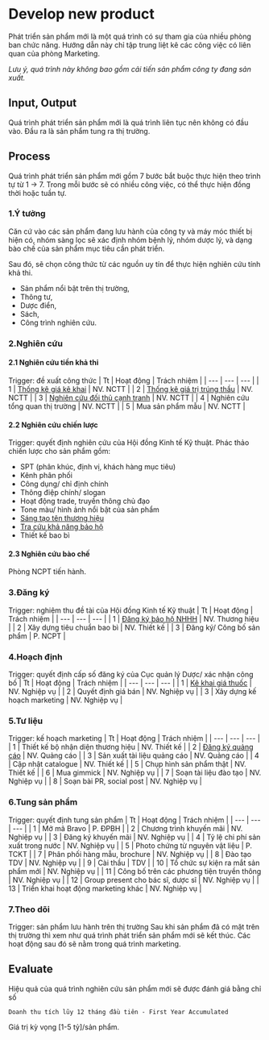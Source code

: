 # Develop new product
Phát triển sản phẩm mới là một quá trình có sự tham gia của nhiều phòng ban chức năng. Hướng dẫn này chỉ tập trung liệt kê các công việc có liên quan của phòng Marketing.

*Lưu ý, quá trình này không bao gồm cải tiến sản phẩm công ty đang sản xuất.*

## Input, Output
Quá trình phát triển sản phẩm mới là quá trình liên tục nên không có đầu vào. Đầu ra là sản phẩm tung ra thị trường.

## Process
Quá trình phát triển sản phẩm mới gồm 7 bước bắt buộc thực hiện theo trình tự từ 1 -> 7. Trong mỗi bước sẽ có nhiều công việc, có thể thực hiện đồng thời hoặc tuần tự.
### 1.Ý tưởng
Căn cứ vào các sản phẩm đang lưu hành của công ty và máy móc thiết bị hiện có, nhóm sàng lọc sẽ xác định nhóm bệnh lý, nhóm dược lý, và dạng bào chế của sản phẩm mục tiêu cần phát triển.

Sau đó, sẽ chọn công thức từ các nguồn uy tín để thực hiện nghiên cứu tính khả thi.
* Sản phẩm nổi bật trên thị trường,
* Thông tư,
* Dược điển,
* Sách,
* Công trình nghiên cứu.

### 2.Nghiên cứu
#### 2.1 Nghiên cứu tiền khả thi
Trigger: đề xuất công thức
| Tt | Hoạt động | Trách nhiệm |
| --- | --- | --- |
| 1 | [Thống kê giá kê khai](../research/declare.md) | NV. NCTT |
| 2 | [Thống kê giá trị trúng thầu](../research/biding.md) | NV. NCTT |
| 3 | [Nghiên cứu đối thủ cạnh tranh](../research/competitor.md) | NV. NCTT |
| 4 | Nghiên cứu tổng quan thị trường | NV. NCTT |
| 5 | Mua sản phẩm mẫu | NV. NCTT |

#### 2.2 Nghiên cứu chiến lược
Trigger: quyết định nghiên cứu của Hội đồng Kinh tế Kỹ thuật.
Phác thảo chiến lược cho sản phẩm gồm:
- SPT (phân khúc, định vị, khách hàng mục tiêu)
- Kênh phân phối
- Công dụng/ chỉ định chính
- Thông điệp chính/ slogan
- Hoạt động trade, truyền thông chủ đạo
- Tone màu/ hình ảnh nổi bật của sản phẩm
- [Sáng tạo tên thương hiệu](../ip/naming/create.md)
- [Tra cứu khả năng bảo hộ](../ip/trademark/lookups.md)
- Thiết kế bao bì
#### 2.3 Nghiên cứu bào chế
Phòng NCPT tiến hành.

### 3.Đăng ký
Trigger: nghiệm thu đề tài của Hội đồng Kinh tế Kỹ thuật
| Tt | Hoạt động | Trách nhiệm |
| --- | --- | --- |
| 1 | [Đăng ký bảo hộ NHHH](https://1drv.ms/w/s!AiA8LkFkurxNoz4N5ey6f7digwP6?e=npaxTv)  | NV. Thương hiệu |
| 2 | Xây dựng tiêu chuẩn bao bì | NV. Thiết kế |
| 3 | Đăng ký/ Công bố sản phẩm | P. NCPT |

### 4.Hoạch định
Trigger: quyết định cấp số đăng ký của Cục quản lý Dược/ xác nhận công bố
| Tt | Hoạt động | Trách nhiệm |
| --- | --- | --- |
| 1 | [Kê khai giá thuốc](https://1drv.ms/w/s!AiA8LkFkurxNqhi-LjLuZwoDeW1d?e=PlPn6z) | NV. Nghiệp vụ |
| 2 | Quyết định giá bán | NV. Nghiệp vụ |
| 3 | Xây dựng kế hoạch marketing | NV. Nghiệp vụ |

### 5.Tư liệu
Trigger: kế hoạch marketing
| Tt | Hoạt động | Trách nhiệm |
| --- | --- | --- |
| 1 | Thiết kế bộ nhận diện thương hiệu | NV. Thiết kế |
| 2 | [Đăng ký quảng cáo](../ads/#dang-ky) | NV. Quảng cáo |
| 3 | Sản xuất tài liệu quảng cáo | NV. Quảng cáo |
| 4 | Cập nhật catalogue | NV. Thiết kế |
| 5 | Chụp hình sản phẩm thật | NV. Thiết kế |
| 6 | Mua gimmick | NV. Nghiệp vụ |
| 7 | Soạn tài liệu đào tạo | NV. Nghiệp vụ |
| 8 | Soạn bài PR, social post | NV. Nghiệp vụ |

### 6.Tung sản phẩm
Trigger: quyết định tung sản phẩm
| Tt | Hoạt động | Trách nhiệm |
| --- | --- | --- |
| 1 | Mở mã Bravo | P. ĐPBH |
| 2 | Chương trình khuyến mãi | NV. Nghiệp vụ |
| 3 | Đăng ký khuyến mãi | NV. Nghiệp vụ |
| 4 | Tỷ lệ chi phí sản xuất trong nước | NV. Nghiệp vụ |
| 5 | Photo chứng từ nguyên vật liệu | P. TCKT |
| 7 | Phân phối hàng mẫu, brochure | NV. Nghiệp vụ |
| 8 | Đào tạo TDV | NV. Nghiệp vụ |
| 9 | Cài thầu | TDV |
| 10 | Tổ chức sự kiện ra mắt sản phẩm mới | NV. Nghiệp vụ |
| 11 | Công bố trên các phương tiện truyền thông | NV. Nghiệp vụ |
| 12 | Group present cho bác sĩ, dược sĩ | NV. Nghiệp vụ |
| 13 | Triển khai hoạt động marketing khác | NV. Nghiệp vụ |

### 7.Theo dõi
Trigger: sản phẩm lưu hành trên thị trường
Sau khi sản phẩm đã có mặt trên thị trường thì xem như quá trình phát triển sản phẩm mới sẽ kết thúc. Các hoạt động sau đó sẽ nằm trong quá trình marketing.

## Evaluate
Hiệu quả của quá trình nghiên cứu sản phẩm mới sẽ được đánh giá bằng chỉ số
``` code
Doanh thu tích lũy 12 tháng đầu tiên - First Year Accumulated
```
Giá trị kỳ vọng [1-5 tỷ]/sản phẩm.